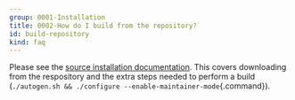 ```yaml
---
group: 0001-Installation
title: 0002-How do I build from the repository?
id: build-repository
kind: faq
---
```


Please see the [source installation documentation](/source-install/).
This covers downloading from the respository and the extra steps needed
to perform a build
(`./autogen.sh && ./configure --enable-maintainer-mode`{.command}).

